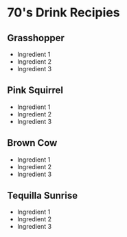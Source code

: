 # 70's Drink Recipies

## Grasshopper
* Ingredient 1
* Ingredient 2
* Ingredient 3

## Pink Squirrel
* Ingredient 1
* Ingredient 2
* Ingredient 3   

## Brown Cow
* Ingredient 1
* Ingredient 2
* Ingredient 3

## Tequilla Sunrise
* Ingredient 1
* Ingredient 2
* Ingredient 3


